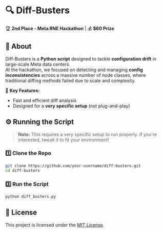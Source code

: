 # 🔍 Diff-Busters  

🏆 **2nd Place - Meta RNE Hackathon** | 💰 **$60 Prize**  

## 🧐 About  
Diff-Busters is a **Python script** designed to tackle **configuration drift** in large-scale Meta data centers.  
At the hackathon, we focused on detecting and managing **config inconsistencies** across a massive number of node classes, where traditional diffing methods failed due to scale and complexity.  

🚀 **Key Features:**  
- Fast and efficient diff analysis  
- Designed for a **very specific setup** (not plug-and-play)  

## ⚙️ Running the Script  

> **Note:** This requires a very specific setup to run properly. If you're interested, tweak it to fit your environment!  

### 1️⃣ Clone the Repo  
```sh
git clone https://github.com/your-username/diff-busters.git
cd diff-busters
```

### 3️⃣ Run the Script  
```sh
python diff_busters.py
```

## 📜 License  
This project is licensed under the [MIT License](LICENSE).
